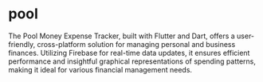 # pool
The Pool Money Expense Tracker, built with Flutter and Dart, offers a user-friendly, cross-platform solution for managing personal and business finances. Utilizing Firebase for real-time data updates, it ensures efficient performance and insightful graphical representations of spending patterns, making it ideal for various financial management needs.
